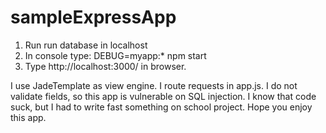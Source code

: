 # sampleExpressApp

1. Run run database in localhost
2. In console type: DEBUG=myapp:* npm start
3. Type http://localhost:3000/ in browser. 

I use JadeTemplate as view engine. I route requests in app.js. I do not validate fields, so this app is vulnerable on SQL injection. I know that code suck, but I had to write fast something on school project. Hope you enjoy this app. 
